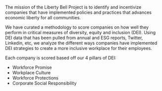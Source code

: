 The mission of the Liberty Bell Project is to identify and incentivize companies that have implemented policies and practices that advances economic liberty for all communities. 

We have curated a methodology to score companies on how well they perform in critical measures of diversity, equity and inclusion (DEI). Using DEI data that has been pulled from annual and ESG reports, Twitter, Linkedin, etc, we analyze the different ways companies have implemented DEI strategies to create a more inclusive workplace for their employees.  

Each company is scored based off our 4 pillars of DEI:
- Workforce Promise
- Workplace Culture
- Workforce Protections
- Corporate Social Responsibility






